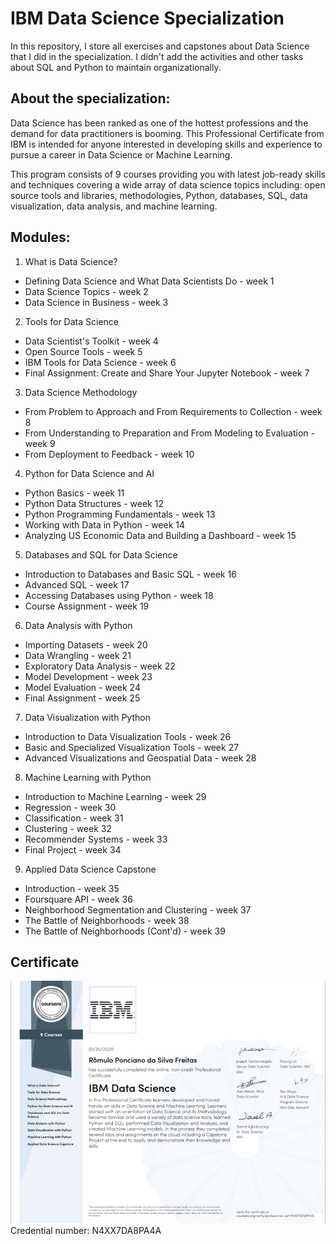 # IBM Data Science Specialization

In this repository, I store all exercises and capstones about Data Science that I did in the specialization. I didn't add the activities and other tasks about SQL and Python to maintain organizationally.

## About the specialization:
Data Science has been ranked as one of the hottest professions and the demand for data practitioners is booming. This Professional Certificate from IBM is intended for anyone interested in developing skills and experience to pursue a career in Data Science or Machine Learning.

This program consists of 9 courses providing you with latest job-ready skills and techniques covering a wide array of data science topics including: open source tools and libraries, methodologies, Python, databases, SQL, data visualization, data analysis, and machine learning.

## Modules:
1. What is Data Science?
- Defining Data Science and What Data Scientists Do - week 1
- Data Science Topics - week 2
- Data Science in Business - week 3

2. Tools for Data Science
- Data Scientist's Toolkit - week 4
- Open Source Tools - week 5
- IBM Tools for Data Science - week 6 
- Final Assignment: Create and Share Your Jupyter Notebook - week 7

3. Data Science Methodology
- From Problem to Approach and From Requirements to Collection - week 8
- From Understanding to Preparation and From Modeling to Evaluation - week 9
- From Deployment to Feedback - week 10

4. Python for Data Science and AI
- Python Basics - week 11
- Python Data Structures - week 12
- Python Programming Fundamentals - week 13
- Working with Data in Python - week 14
- Analyzing US Economic Data and Building a Dashboard - week 15

5. Databases and SQL for Data Science
- Introduction to Databases and Basic SQL - week 16
- Advanced SQL - week 17
- Accessing Databases using Python - week 18
- Course Assignment - week 19

6. Data Analysis with Python
- Importing Datasets - week 20
- Data Wrangling - week 21
- Exploratory Data Analysis - week 22
- Model Development - week 23
- Model Evaluation - week 24
- Final Assignment - week 25

7. Data Visualization with Python
- Introduction to Data Visualization Tools - week 26
- Basic and Specialized Visualization Tools - week 27
- Advanced Visualizations and Geospatial Data - week 28

8. Machine Learning with Python
- Introduction to Machine Learning - week 29
- Regression - week 30
- Classification - week 31
- Clustering - week 32
- Recommender Systems - week 33
- Final Project - week 34

9. Applied Data Science Capstone
- Introduction - week 35
- Foursquare API - week 36
- Neighborhood Segmentation and Clustering - week 37
- The Battle of Neighborhoods - week 38
- The Battle of Neighborhoods (Cont'd) - week 39

## Certificate
![alt certificate](https://github.com/romponciano/ibm-data-science-specialization/blob/master/ibm-datascience-specialization-certificate.png)
Credential number: N4XX7DA8PA4A
